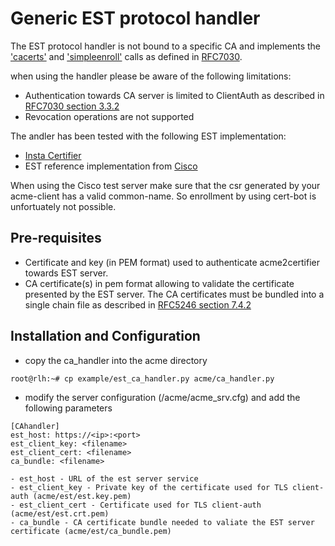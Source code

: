 # Generic EST protocol handler

The EST protocol handler is not bound to a specific CA and implements the ['cacerts'](https://tools.ietf.org/html/rfc7030#section-2.1) and ['simpleenroll'](https://tools.ietf.org/html/rfc7030#section-2.2.1) calls as defined in [RFC7030](https://tools.ietf.org/html/rfc7030).

when using the handler please be aware of the following limitations:

- Authentication towards CA server is limited to ClientAuth as described in [RFC7030 section 3.3.2](https://tools.ietf.org/html/rfc7030#section-3.3.2) 
- Revocation operations are not supported

The andler has been tested with the following EST implementation:

- [Insta Certifier](https://www.insta.fi/en/services/cyber-security/insta-certifier)
- EST reference implementation from [Cisco](http://testrfc7030.com/)

When using the Cisco test server make sure that the csr generated by your acme-client has a valid common-name. So enrollment by using cert-bot is unfortuately not possible.

## Pre-requisites
- Certificate and key (in PEM format) used to authenticate acme2certifier towards EST server. 
- CA certificate(s) in pem format allowing to validate the certificate presented by the EST server. The CA certificates must be bundled into a single chain file as described in [RFC5246 section 7.4.2](https://tools.ietf.org/html/rfc5246#section-7.4.2)
 
## Installation and Configuration
 - copy the ca_handler into the acme directory
```
root@rlh:~# cp example/est_ca_handler.py acme/ca_handler.py
``` 
 - modify the server configuration (/acme/acme_srv.cfg) and add the following parameters
```
[CAhandler]
est_host: https://<ip>:<port>
est_client_key: <filename>
est_client_cert: <filename>
ca_bundle: <filename>
```
    - est_host - URL of the est server service
    - est_client_key - Private key of the certificate used for TLS client-auth (acme/est/est.key.pem)
    - est_client_cert - Certificate used for TLS client-auth (acme/est/est.crt.pem)
    - ca_bundle - CA certificate bundle needed to valiate the EST server certificate (acme/est/ca_bundle.pem)
